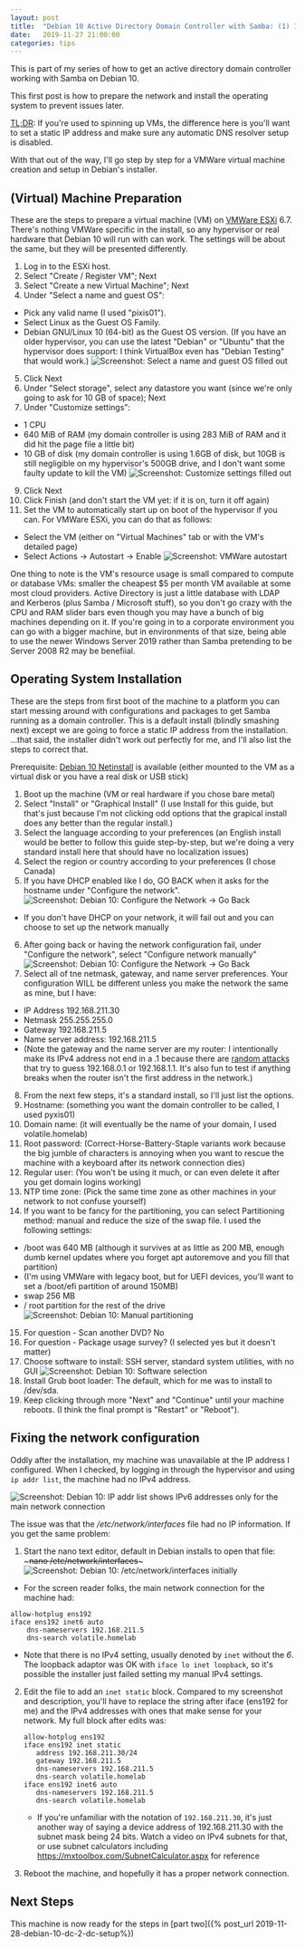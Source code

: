 ```yaml
---
layout: post
title:  "Debian 10 Active Directory Domain Controller with Samba: (1) Install and Prepare the OS"
date:   2019-11-27 21:00:00
categories: tips
---
```


This is part of my series of how to get an active directory domain controller working with Samba on Debian 10.

This first post is how to prepare the network and install the operating system to prevent issues later. 

[TL;DR](https://en.wikipedia.org/wiki/Wikipedia:Too_long;_didn%27t_read): If you're used to spinning up VMs, the difference here is you'll want to set a static IP address and make sure any automatic DNS resolver setup is disabled.

With that out of the way, I'll go step by step for a VMWare virtual machine creation and setup in Debian's installer.

## (Virtual) Machine Preparation

These are the steps to prepare a virtual machine (VM) on [VMWare ESXi](https://www.vmware.com/products/esxi-and-esx.html) 6.7. There's nothing VMWare specific in the install, so any hypervisor or real hardware that Debian 10 will run with can work. The settings will be about the same, but they will be presented differently.

1. Log in to the ESXi host.
2. Select "Create / Register VM"; Next
3. Select "Create a new Virtual Machine"; Next
4. Under "Select a name and guest OS":
  - Pick any valid name (I used "pixis01").
  - Select Linux as the Guest OS Family.
  - Debian GNU/Linux 10 (64-bit) as the Guest OS version. (If you have an older hypervisor, you can use the latest "Debian" or "Ubuntu" that the hypervisor does support: I think VirtualBox even has "Debian Testing" that would work.)
![Screenshot: Select a name and guest OS filled out](/assets/debian-10-dc/vmware-select-name-and-guest.png)
5. Click Next
7. Under "Select storage", select any datastore you want (since we're only going to ask for 10 GB of space); Next
8. Under "Customize settings":
  - 1 CPU
  - 640 MiB of RAM (my domain controller is using 283 MiB of RAM and it did hit the page file a little bit)
  - 10 GB of disk (my domain controller is using 1.6GB of disk, but 10GB is still negligible on my hypervisor's 500GB drive, and I don't want some faulty update to kill the VM)
![Screenshot: Customize settings filled out](/assets/debian-10-dc/vmware-customize-settings.png)
9. Click Next
10. Click Finish (and don't start the VM yet: if it is on, turn it off again)
11. Set the VM to automatically start up on boot of the hypervisor if you can. For VMWare ESXi, you can do that as follows:
  - Select the VM (either on "Virtual Machines" tab or with the VM's detailed page)
  - Select Actions -> Autostart -> Enable
![Screenshot: VMWare autostart](/assets/debian-10-dc/vmware-autostart.png)

One thing to note is the VM's resource usage is small compared to compute or database VMs: smaller the cheapest $5 per month VM available at some most cloud providers. Active Directory is just a little database with LDAP and Kerberos (plus Samba / Microsoft stuff), so you don't go crazy with the CPU and RAM slider bars even though you may have a bunch of big machines depending on it. If you're going in to a corporate environment you can go with a bigger machine, but in environments of that size, being able to use the newer Windows Server 2019 rather than Samba pretending to be Server 2008 R2 may be benefiial.

## Operating System Installation

These are the steps from first boot of the machine to a platform you can start messing around with configurations and packages to get Samba running as a domain controller. This is a default install (blindly smashing next) except we are going to force a static IP address from the installation. ...that said, the installer didn't work out perfectly for me, and I'll also list the steps to correct that.

Prerequisite: [Debian 10 Netinstall](https://www.debian.org/distrib/netinst) is available (either mounted to the VM as a virtual disk or you have a real disk or USB stick)

1. Boot up the machine (VM or real hardware if you chose bare metal)
2. Select "Install" or "Graphical Install" (I use Install for this guide, but that's just because I'm not clicking odd options that the grapical install does any better than the regular install.)
3. Select the language according to your preferences (an English install would be better to follow this guide step-by-step, but we're doing a very standard install here that should have no localization issues)
4. Select the region or country according to your preferences (I chose Canada)
5. If you have DHCP enabled like I do, GO BACK when it asks for the hostname under "Configure the network".
![Screenshot: Debian 10: Configure the Network -> Go Back](/assets/debian-10-dc/debinst-configure-host-go-back.png)
* If you don't have DHCP on your network, it will fail out and you can choose to set up the network manually
6. After going back or having the network configuration fail, under "Configure the network", select "Configure network manually"
![Screenshot: Debian 10: Configure the Network -> Go Back](/assets/debian-10-dc/debinst-configure-host-go-back.png)
7. Select all of tne netmask, gateway, and name server preferences. Your configuration WILL be different unless you make the network the same as mine, but I have:
  - IP Address 192.168.211.30
  - Netmask 255.255.255.0
  - Gateway 192.168.211.5
  - Name server address: 192.168.211.5
  - (Note the gateway and the name server are my router: I intentionally make its IPv4 address not end in a .1 because there are [random attacks](https://www.wiresoflife.com/how-to-protect-your-home-router-from-attacks/) that try to guess 192.168.0.1 or 192.168.1.1. It's also fun to test if anything breaks when the router isn't the first address in the network.)
8. From the next few steps, it's a standard install, so I'll just list the options.
9. Hostname: (something you want the domain controller to be called, I used pyxis01)
10. Domain name: (it will eventually be the name of your domain, I used volatile.homelab)
11. Root password: (Correct-Horse-Battery-Staple variants work because the big jumble of characters is annoying when you want to rescue the machine with a keyboard after its network connection dies)
12. Regular user: (You won't be using it much, or can even delete it after you get domain logins working)
13. NTP time zone: (Pick the same time zone as other machines in your network to not confuse yourself)
14. If you want to be fancy for the partitioning, you can select Partitioning method: manual and reduce the size of the swap file. I used the following settings:
  - /boot was 640 MB (although it survives at as little as 200 MB, enough dumb kernel updates where you forget apt autoremove and you fill that partition)
  - (I'm using VMWare with legacy boot, but for UEFI devices, you'll want to set a /boot/efi partition of around 150MB)
  - swap 256 MB
  - / root partition for the rest of the drive
![Screenshot: Debian 10: Manual partitioning](/assets/debian-10-dc/debinst-partitioning.png)
15. For question - Scan another DVD? No
16. For question - Package usage survey? (I selected yes but it doesn't matter)
17. Choose software to install: SSH server, standard system utilities, with no GUI
![Screenshot: Debian 10: Software selection](/assets/debian-10-dc/debinst-software-selection.png)
18. Install Grub boot loader: The default, which for me was to install to /dev/sda.
19. Keep clicking through more "Next" and "Continue" until your machine reboots. (I think the final prompt is "Restart" or "Reboot").

## Fixing the network configuration

Oddly after the installation, my machine was unavailable at the IP address I configured. When I checked, by logging in through the hypervisor and using `ip addr list`, the machine had no IPv4 address.

![Screenshot: Debian 10: IP addr list shows IPv6 addresses only for the main network connection](/assets/debian-10-dc/debfix-ip-addr-list.png)

The issue was that the _/etc/network/interfaces_ file had no IP information. If you get the same problem: 

1. Start the nano text editor, default in Debian installs to open that file: ~~~nano /etc/network/interfaces~~~
![Screenshot: Debian 10: /etc/network/interfaces initially](/assets/debian-10-dc/debfix-interfaces-initial.png)
* For the screen reader folks, the main network connection for the machine had:
~~~
allow-hotplug ens192
iface ens192 inet6 auto
    dns-nameservers 192.168.211.5
    dns-search volatile.homelab
~~~
* Note that there is no IPv4 setting, usually denoted by `inet` without the _6_. The loopback adaptor was OK with `iface lo inet loopback`, so it's possible the installer just failed setting my manual IPv4 settings.
2. Edit the file to add an `inet static` block. Compared to my screenshot and description, you'll have to replace the string after iface (ens192 for me) and the IPv4 addresses with ones that make sense for your network. My full block after edits was:

    ~~~
   allow-hotplug ens192
   iface ens192 inet static
       address 192.168.211.30/24
       gateway 192.168.211.5
       dns-nameservers 192.168.211.5
       dns-search volatile.homelab
   iface ens192 inet6 auto
       dns-nameservers 192.168.211.5 
       dns-search volatile.homelab
    ~~~

   * If you're unfamiliar with the notation of `192.168.211.30`, it's just another way of saying a device address of 192.168.211.30 with the subnet mask being 24 bits. Watch a video on IPv4 subnets for that, or use subnet calculators including <https://mxtoolbox.com/SubnetCalculator.aspx> for reference
3. Reboot the machine, and hopefully it has a proper network connection.

## Next Steps

This machine is now ready for the steps in [part two]({% post_url 2019-11-28-debian-10-dc-2-dc-setup%})


